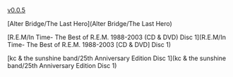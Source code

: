 [v0.0.5](https://github.com/littleflute/m49/edit/master/README.md)

[Alter Bridge/The Last Hero](Alter Bridge/The Last Hero)

[R.E.M/In Time- The Best of R.E.M. 1988-2003 (CD & DVD) Disc 1](R.E.M/In Time- The Best of R.E.M. 1988-2003 [CD & DVD] Disc 1)

[kc & the sunshine band/25th Anniversary Edition Disc 1](kc & the sunshine band/25th Anniversary Edition Disc 1)
